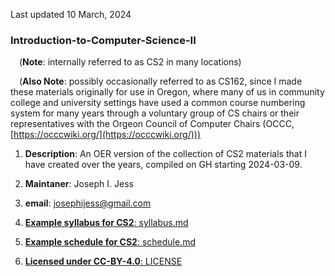 Last updated 10 March, 2024

### Introduction-to-Computer-Science-II  

&ensp;&ensp;(**Note**: internally referred to as CS2 in many locations)  

&ensp;&ensp;(**Also Note**: possibly occasionally referred to as CS162, since I made these materials originally for use in Oregon, where many of us in community college and university settings have used a common course numbering system for many years through a voluntary group of CS chairs or their representatives with the Orgeon Council of Computer Chairs (OCCC, [https://occcwiki.org/](https://occcwiki.org/)))  


  
1. **Description**: An OER version of the collection of CS2 materials that I have created over the years, compiled on GH starting 2024-03-09.  

2. **Maintaner**: Joseph I. Jess  
3. **email**: <josephijess@gmail.com>

4. [**Example syllabus for CS2**: syllabus.md](syllabus.md)  
5. [**Example schedule for CS2**: schedule.md](schedule.md)  

6. [**Licensed under CC-BY-4.0**: LICENSE](LICENSE)  
